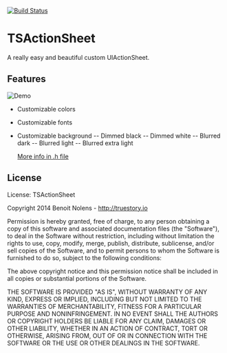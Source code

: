 [![Build Status](https://travis-ci.org/bnolens/TSActionSheet.svg?branch=master)](https://travis-ci.org/bnolens/TSActionSheet)

# TSActionSheet

A really easy and beautiful custom UIActionSheet.

## Features

![Demo](https://cloud.githubusercontent.com/assets/221925/9854292/6074e9c4-5b08-11e5-9e49-11576e246505.gif "Demo")

- Customizable colors
- Customizable fonts
- Customizable background
  -- Dimmed black
  -- Dimmed white
  -- Blurred dark
  -- Blurred light
  -- Blurred extra light
  
  [More info in .h file](/Pod/Classes/TSActionSheet.h)

## License

License: TSActionSheet

Copyright 2014 Benoit Nolens - http://truestory.io

Permission is hereby granted, free of charge, to any person obtaining
a copy of this software and associated documentation files (the
"Software"), to deal in the Software without restriction, including
without limitation the rights to use, copy, modify, merge, publish,
distribute, sublicense, and/or sell copies of the Software, and to
permit persons to whom the Software is furnished to do so, subject to
the following conditions:

The above copyright notice and this permission notice shall be
included in all copies or substantial portions of the Software.

THE SOFTWARE IS PROVIDED "AS IS", WITHOUT WARRANTY OF ANY KIND,
EXPRESS OR IMPLIED, INCLUDING BUT NOT LIMITED TO THE WARRANTIES OF
MERCHANTABILITY, FITNESS FOR A PARTICULAR PURPOSE AND
NONINFRINGEMENT. IN NO EVENT SHALL THE AUTHORS OR COPYRIGHT HOLDERS BE
LIABLE FOR ANY CLAIM, DAMAGES OR OTHER LIABILITY, WHETHER IN AN ACTION
OF CONTRACT, TORT OR OTHERWISE, ARISING FROM, OUT OF OR IN CONNECTION
WITH THE SOFTWARE OR THE USE OR OTHER DEALINGS IN THE SOFTWARE.
